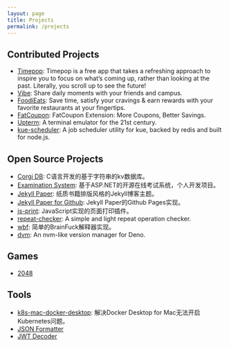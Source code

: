 ```yaml
---
layout: page
title: Projects
permalink: /projects
---
```


## Contributed Projects

- [Timepop](https://timepop.app): Timepop is a free app that takes a refreshing approach to inspire you to focus on what’s coming up, rather than looking at the past. Literally, you scroll up to see the future!
- [Vibe](http://vibeapp.in): Share daily moments with your friends and campus.
- [FoodiEats](https://foodieats.io): Save time, satisfy your cravings & earn rewards with your favorite restaurants at your fingertips.
- [FatCoupon](https://fatcoupon.com): FatCoupon Extension: More Coupons, Better Savings.
- [Upterm](https://github.com/railsware/upterm): A terminal emulator for the 21st century.
- [kue-scheduler](https://github.com/lykmapipo/kue-scheduler): A job scheduler utility for kue, backed by redis and built for node.js.

## Open Source Projects

- [Corgi DB](https://github.com/ghosind/corgidb): C语言开发的基于字符串的kv数据库。
- [Examination System](https://github.com/ghosind/ExamSystem): 基于ASP.NET的开源在线考试系统，个人开发项目。
- [Jekyll Paper](https://github.com/ghosind/Jekyll-Paper): 纸质书籍排版风格的Jekyll博客主题。
- [Jekyll Paper for Github](https://github.com/ghosind/Jekyll-Paper-Github): Jekyll Paper的Github Pages实现。
- [js-print](https://github.com/ghosind/js-print): JavaScript实现的页面打印插件。
- [repeat-checker](https://github.com/ghosind/node-repeat-checker): A simple and light repeat operation checker.
- [wbf](https://github.com/ghosind/wbf): 简单的BrainFuck解释器实现。
- [dvm](https://github.com/ghosind/dvm): An nvm-like version manager for Deno.

## Games

- [2048](/games/2048)

## Tools

- [k8s-mac-docker-desktop](https://github.com/ghosind/k8s-mac-docker-desktop): 解决Docker Desktop for Mac无法开启Kubernetes问题。
- [JSON Formatter](/tools/json-formatter)
- [JWT Decoder](/tools/jwt-decoder)
